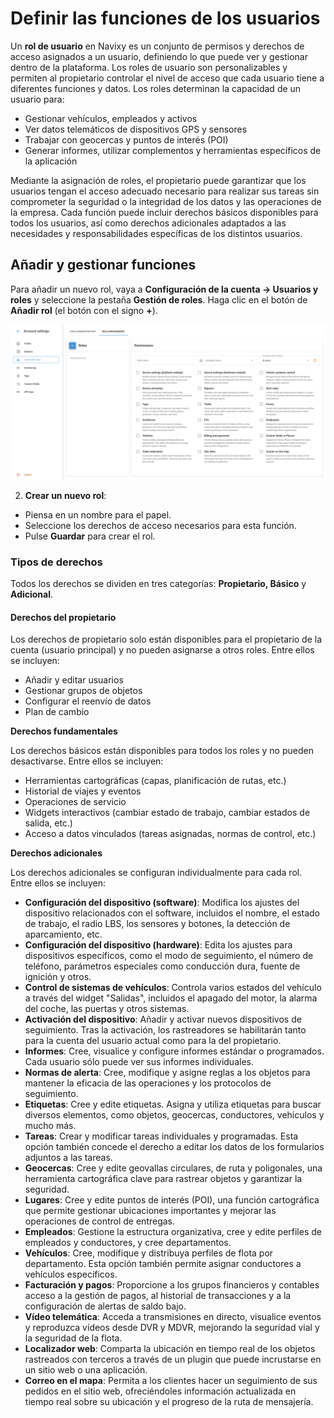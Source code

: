 # Definir las funciones de los usuarios

Un **rol de usuario** en Navixy es un conjunto de permisos y derechos de acceso asignados a un usuario, definiendo lo que puede ver y gestionar dentro de la plataforma. Los roles de usuario son personalizables y permiten al propietario controlar el nivel de acceso que cada usuario tiene a diferentes funciones y datos. Los roles determinan la capacidad de un usuario para:

* Gestionar vehículos, empleados y activos
* Ver datos telemáticos de dispositivos GPS y sensores
* Trabajar con geocercas y puntos de interés (POI)
* Generar informes, utilizar complementos y herramientas específicos de la aplicación

Mediante la asignación de roles, el propietario puede garantizar que los usuarios tengan el acceso adecuado necesario para realizar sus tareas sin comprometer la seguridad o la integridad de los datos y las operaciones de la empresa. Cada función puede incluir derechos básicos disponibles para todos los usuarios, así como derechos adicionales adaptados a las necesidades y responsabilidades específicas de los distintos usuarios.

## Añadir y gestionar funciones

Para añadir un nuevo rol, vaya a **Configuración de la cuenta → Usuarios y roles** y seleccione la pestaña **Gestión de roles**. Haga clic en el botón de **Añadir rol** (el botón con el signo **+**).

![](../../../gua-del-usuario/cuenta/acceso-del-equipo/attachments/image-20240718-043236.png)

2. **Crear un nuevo rol**:

* Piensa en un nombre para el papel.
* Seleccione los derechos de acceso necesarios para esta función.
* Pulse **Guardar** para crear el rol.

### Tipos de derechos

Todos los derechos se dividen en tres categorías: **Propietario, Básico** y **Adicional**.

#### Derechos del propietario

Los derechos de propietario solo están disponibles para el propietario de la cuenta (usuario principal) y no pueden asignarse a otros roles. Entre ellos se incluyen:

* Añadir y editar usuarios
* Gestionar grupos de objetos
* Configurar el reenvío de datos
* Plan de cambio

**Derechos fundamentales**

Los derechos básicos están disponibles para todos los roles y no pueden desactivarse. Entre ellos se incluyen:

* Herramientas cartográficas (capas, planificación de rutas, etc.)
* Historial de viajes y eventos
* Operaciones de servicio
* Widgets interactivos (cambiar estado de trabajo, cambiar estados de salida, etc.)
* Acceso a datos vinculados (tareas asignadas, normas de control, etc.)

**Derechos adicionales**

Los derechos adicionales se configuran individualmente para cada rol. Entre ellos se incluyen:

* **Configuración del dispositivo (software)**: Modifica los ajustes del dispositivo relacionados con el software, incluidos el nombre, el estado de trabajo, el radio LBS, los sensores y botones, la detección de aparcamiento, etc.
* **Configuración del dispositivo (hardware)**: Edita los ajustes para dispositivos específicos, como el modo de seguimiento, el número de teléfono, parámetros especiales como conducción dura, fuente de ignición y otros.
* **Control de sistemas de vehículos**: Controla varios estados del vehículo a través del widget "Salidas", incluidos el apagado del motor, la alarma del coche, las puertas y otros sistemas.
* **Activación del dispositivo**: Añadir y activar nuevos dispositivos de seguimiento. Tras la activación, los rastreadores se habilitarán tanto para la cuenta del usuario actual como para la del propietario.
* **Informes**: Cree, visualice y configure informes estándar o programados. Cada usuario sólo puede ver sus informes individuales.
* **Normas de alerta**: Cree, modifique y asigne reglas a los objetos para mantener la eficacia de las operaciones y los protocolos de seguimiento.
* **Etiquetas**: Cree y edite etiquetas. Asigna y utiliza etiquetas para buscar diversos elementos, como objetos, geocercas, conductores, vehículos y mucho más.
* **Tareas**: Crear y modificar tareas individuales y programadas. Esta opción también concede el derecho a editar los datos de los formularios adjuntos a las tareas.
* **Geocercas**: Cree y edite geovallas circulares, de ruta y poligonales, una herramienta cartográfica clave para rastrear objetos y garantizar la seguridad.
* **Lugares**: Cree y edite puntos de interés (POI), una función cartográfica que permite gestionar ubicaciones importantes y mejorar las operaciones de control de entregas.
* **Empleados**: Gestione la estructura organizativa, cree y edite perfiles de empleados y conductores, y cree departamentos.
* **Vehículos**: Cree, modifique y distribuya perfiles de flota por departamento. Esta opción también permite asignar conductores a vehículos específicos.
* **Facturación y pagos**: Proporcione a los grupos financieros y contables acceso a la gestión de pagos, al historial de transacciones y a la configuración de alertas de saldo bajo.
* **Vídeo telemática**: Acceda a transmisiones en directo, visualice eventos y reproduzca vídeos desde DVR y MDVR, mejorando la seguridad vial y la seguridad de la flota.
* **Localizador web**: Comparta la ubicación en tiempo real de los objetos rastreados con terceros a través de un plugin que puede incrustarse en un sitio web o una aplicación.
* **Correo en el mapa**: Permita a los clientes hacer un seguimiento de sus pedidos en el sitio web, ofreciéndoles información actualizada en tiempo real sobre su ubicación y el progreso de la ruta de mensajería.
